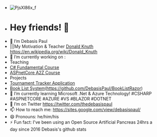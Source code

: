 - ![PjsXl86x_f](https://user-images.githubusercontent.com/8848622/133393437-5b634d45-a202-4869-8860-63c004562b39.jpg)
- <h1>Hey friends! 👋</h1> 
- 🔭 I’m Debasis Paul
-  |||My Motivation & Teacher [Donald Knuth](https://cs.stanford.edu/~knuth/) https://en.wikipedia.org/wiki/Donald_Knuth
- 🔭 I’m currently working on :
- Teaching
- [C# Fundamental Course](https://github.com/DebasisPaul/CsharpWithDebasisPaul)
- [ASPnetCore A2Z Course](https://github.com/DebasisPaul/ASPnetCoreWithDebasisPaul)
- Projects
- [Tournament Tracker Application](https://github.com/DebasisPaul/TournamentTracker)
- [Book List System](https://github.com/DebasisPaul/BookListMVC)(https://github.com/DebasisPaul/BookListRazor)
- 🌱 I’m currently learning Microsoft .Net & Azure Technology! #CSHARP #ASPNETCORE #AZURE #VS #BLAZOR #DOTNET 
- 🤔 I’m on Twitter https://twitter.com/thedebasispaul
- 📫 How to reach me: https://sites.google.com/view/debasispaul/
- 😄 Pronouns: he/him/his
- ⚡ Fun fact: I've been using an Open Source Artificial Pancreas 24hrs a day since 2016 Debasis's github stats
